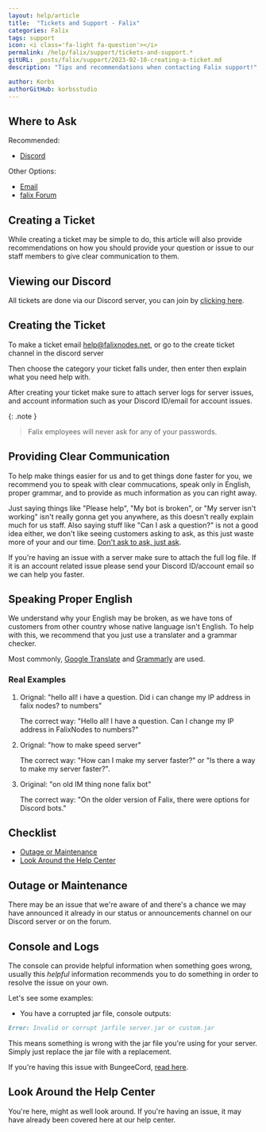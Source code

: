 ```yaml
---
layout: help/article
title:  "Tickets and Support - Falix"
categories: Falix
tags: support
icon: <i class='fa-light fa-question'></i>
permalink: /help/falix/support/tickets-and-support.*
gitURL: _posts/falix/support/2023-02-10-creating-a-ticket.md
description: "Tips and recommendations when contacting Falix support!"

author: Korbs
authorGitHub: korbsstudio
---
```


## Where to Ask

Recommended:

- [Discord](https://discord.falixnodes.net)

 Other Options:

- [Email](mailto:help@falixnodes.net)
- [falix Forum](https://forum.falixnodes.net)

## Creating a Ticket

While creating a ticket may be simple to do, this article will also provide recommendations on how you should provide your question or issue to our staff members to give clear communication to them.

## Viewing our Discord

All tickets are done via our Discord server, you can join by [clicking here](https://discord.falixnodes.net).

## Creating the Ticket

To make a ticket email <help@falixnodes.net>, or go to the create ticket channel in the discord server

Then choose the category your ticket falls under, then enter then explain what you need help with.

After creating your ticket make sure to attach server logs for server issues, and account information such as your Discord ID/email for account issues.

{: .note }
> Falix employees will never ask for any of your passwords.

## Providing Clear Communication

To help make things easier for us and to get things done faster for you, we recommend you to speak with clear commucations, speak only in English, proper grammar, and to provide as much information as you can right away.

Just saying things like "Please help", "My bot is broken", or "My server isn't working" isn't really gonna get you anywhere, as this doesn't really explain much for us staff. Also saying stuff like "Can I ask a question?" is not a good idea either, we don't like seeing customers asking to ask, as this just waste more of your and our time. [Don't ask to ask, just ask](https://dontasktoask.com/).

If you're having an issue with a server make sure to attach the full log file.
If it is an account related issue please send your Discord ID/account email so we can help you faster.

## Speaking Proper English

We understand why your English may be broken, as we have tons of customers from other country whose native language isn't English. To help with this, we recommend that you just use a translater and a grammar checker.

Most commonly, [Google Translate](https://translate.google.com/) and [Grammarly](https://www.grammarly.com/) are used.

### Real Examples

1. Orignal: "hello all! i have a question. Did i can change my IP address in falix nodes? to numbers"

   The correct way: "Hello all! I have a question. Can I change my IP address in FalixNodes to numbers?"

2. Orignal: "how to make speed server"

   The correct way: "How can I make my server faster?" or "Is there a way to make my server faster?".

3. Original: "on old IM thing none falix bot"

   The correct way: "On the older version of Falix, there were options for Discord bots."

## Checklist

- [Outage or Maintenance](https://falixnodes.net/status)
- [Look Around the Help Center](https://falixnodes.net/help)

## Outage or Maintenance

There may be an issue that we're aware of and there's a chance we may have announced it already in our status or announcements channel on our Discord server or on the forum.

## Console and Logs

The console can provide helpful information when something goes wrong, usually this *helpful* information recommends you to do something in order to resolve the issue on your own.

Let's see some examples:

- You have a corrupted jar file, console outputs:

 ```md
 Error: Invalid or corrupt jarfile server.jar or custom.jar
 ```

 This means something is wrong with the jar file you're using for your server. Simply just replace the jar file with a replacement.

 If you're having this issue with BungeeCord, [read here](https://falixnodes.net/help/falix/support/troubleshooting).

## Look Around the Help Center

You're here, might as well look around. If you're having an issue, it may have already been covered here at our help center.
